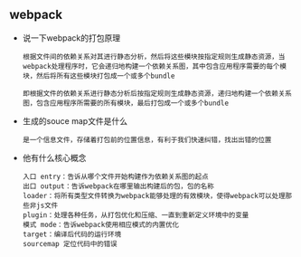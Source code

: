 ## webpack

- 说一下webpack的打包原理

  ```
  根据文件间的依赖关系对其进行静态分析，然后将这些模块按指定规则生成静态资源，当webpack处理程序时，它会递归地构建一个依赖关系图，其中包含应用程序需要的每个模块，然后将所有这些模块打包成一个或多个bundle
  
  即根据文件的依赖关系进行静态分析后按指定规则生成静态资源，递归地构建一个依赖关系图，包含应用程序所需要的所有模块，最后打包成一个或多个bundle
  ```

  

- 生成的souce map文件是什么

  ```
  是一个信息文件，存储着打包前的位置信息，有利于我们快速纠错，找出出错的位置
  ```

  

- 他有什么核心概念

  ```
  入口 entry：告诉从哪个文件开始构建作为依赖关系图的起点
  出口 output：告诉webpack在哪里输出构建后的包，包的名称
  loader：将所有类型文件转换为webpack能够处理的有效模块，使得webpack可以处理那些非js文件
  plugin：处理各种任务，从打包优化和压缩、一直到重新定义环境中的变量
  模式 mode：告诉webpack使用相应模式的内置优化
  target：编译后代码的运行环境
  sourcemap 定位代码中的错误
  ```

  